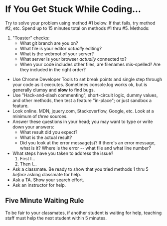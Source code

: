 # If You Get Stuck While Coding...

Try to solve your problem using method #1 below. If that fails, try method #2, etc.
Spend up to 15 minutes total on methods #1 thru #5. Methods:

1. "Toaster" checks:
   - What git branch are you on?
   - What file is your editor *actually* editing?
   - What is the webroot of your server?
   - What server is your browser *actually* connected to?
   - When your code includes other files, are filenames mis-spelled? Are they included in the right order?
- Use Chrome Developer Tools to set break points and single step through your code as it executes. Sometimes console.log works ok, but is generally clumsy and **slow** to find bugs.
- Use "Hack-and-slash commenting", short-circuit logic, dummy values, and other methods, then test a feature "in-place"; or just sandbox a feature.
- Look online. MDN, jquery.com, Stackoverflow, Google, etc. Look at a minimum of *three* sources.
- Answer these questions in your head; you may want to type or write down your answers:
  - What result did you expect?
  - What is the actual result?
  - Did you look at the error message(s)? If there's an error message, what is it?  Where is the error -- what file and what line number?
- What steps have you taken to address the issue?
  1. First I...
  1. Then I...
- Ask a classmate. Be ready to show that you tried methods 1 thru 5 *before* asking classmate for help.
- Ask a TA. Show your search effort.
- Ask an instructor for help.

## Five Minute Waiting Rule
To be fair to your classmates, if another student is waiting for help, teaching staff must help the next student within 5 minutes.
